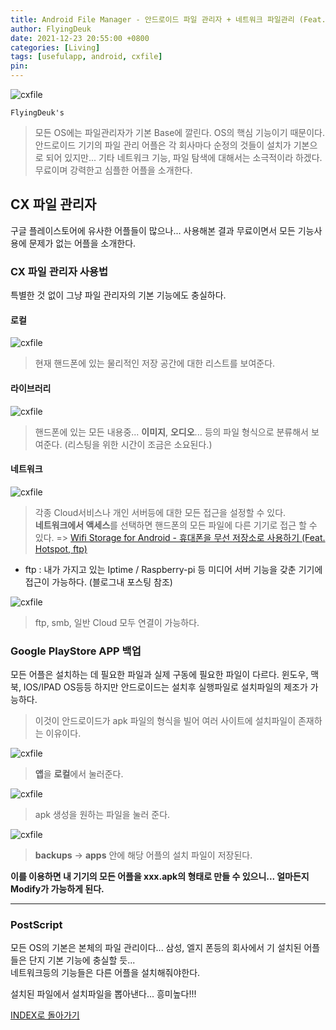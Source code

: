 ```yaml
---
title: Android File Manager - 안드로이드 파일 관리자 + 네트워크 파일관리 (Feat. CX 파일 관리자)
author: FlyingDeuk
date: 2021-12-23 20:55:00 +0800
categories: [Living]
tags: [usefulapp, android, cxfile]
pin:
---
```


![cxfile](/img/living/app/cxfile.jpg)

`FlyingDeuk's`
> 모든 OS에는 파일관리자가 기본 Base에 깔린다. OS의 핵심 기능이기 때문이다. <br>
안드로이드 기기의 파일 관리 어플은 각 회사마다 순정의 것들이 설치가 기본으로 되어 있지만... 기타 네트워크 기능, 파일 탐색에 대해서는 소극적이라 하겠다. <br>
무료이며 강력한고 심플한 어플을 소개한다.

## CX 파일 관리자
구글 플레이스토어에 유사한 어플들이 많으나... 사용해본 결과 무료이면서 모든 기능사용에 문제가 없는 어플을 소개한다.

### CX 파일 관리자 사용법
특별한 것 없이 그냥 파일 관리자의 기본 기능에도 충실하다.

#### 로컬
![cxfile](/img/living/app/cxfile1.jpg)
> 현재 핸드폰에 있는 물리적인 저장 공간에 대한 리스트를 보여준다.

#### 라이브러리
![cxfile](/img/living/app/cxfile2.jpg)
> 핸드폰에 있는 모든 내용중... **이미지**, **오디오**... 등의 파일 형식으로 분류해서 보여준다. (리스팅을 위한 시간이 조금은 소요된다.)

#### 네트워크
![cxfile](/img/living/app/cxfile3.jpg)
> 각종 Cloud서비스나 개인 서버등에 대한 모든 접근을 설정할 수 있다. <br>
**네트워크에서 액세스**를 선택하면 핸드폰의 모든 파일에 다른 기기로 접근 할 수 있다. => [Wifi Storage for Android - 휴대폰을 무선 저장소로 사용하기 (Feat. Hotspot, ftp)](/posts/UsingHotspot/)

- ftp : 내가 가지고 있는 Iptime / Raspberry-pi 등 미디어 서버 기능을 갖춘 기기에 접근이 가능하다. (블로그내 포스팅 참조)

![cxfile](/img/living/app/cxfile6.jpg)
>ftp, smb, 일반 Cloud 모두 연결이 가능하다.



### Google PlayStore APP 백업
모든 어플은 설치하는 데 필요한 파일과 실제 구동에 필요한 파일이 다르다. 윈도우, 맥북, IOS/IPAD OS등등 하지만 안드로이드는 설치후 실행파일로 설치파일의 제조가 가능하다. <br>
>이것이 안드로이드가 apk 파일의 형식을 빌어 여러 사이트에 설치파일이 존재하는 이유이다.

![cxfile](/img/living/app/cxfile1.jpg)
> **앱**을 **로컬**에서 눌러준다.

![cxfile](/img/living/app/cxfile4.jpg)
> apk 생성을 원하는 파일을 눌러 준다.

![cxfile](/img/living/app/cxfile5.jpg)
> **backups** -> **apps** 안에 해당 어플의 설치 파일이 저장된다.

**이를 이용하면 내 기기의 모든 어플을 xxx.apk의 형태로 만들 수 있으니... 얼마든지 Modify가 가능하게 된다.**

-----------

### PostScript
모든 OS의 기본은 본체의 파일 관리이다... 삼성, 엘지 폰등의 회사에서 기 설치된 어플들은 단지 기본 기능에 충실할 듯...<br>
네트워크등의 기능들은 다른 어플을 설치해줘야한다. <br>

설치된 파일에서 설치파일을 뽑아낸다... 흥미높다!!!


[INDEX로 돌아가기](/posts/AndroidAPP/)

